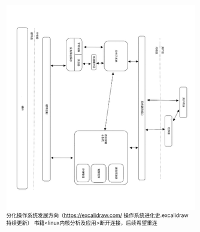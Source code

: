 ![系统内核架构.png](../resource/系统内核架构.png)
分化操作系统发展方向（https://excalidraw.com/ 操作系统进化史.excalidraw 持续更新）
书籍<linux内核分析及应用>断开连接，后续希望重连
